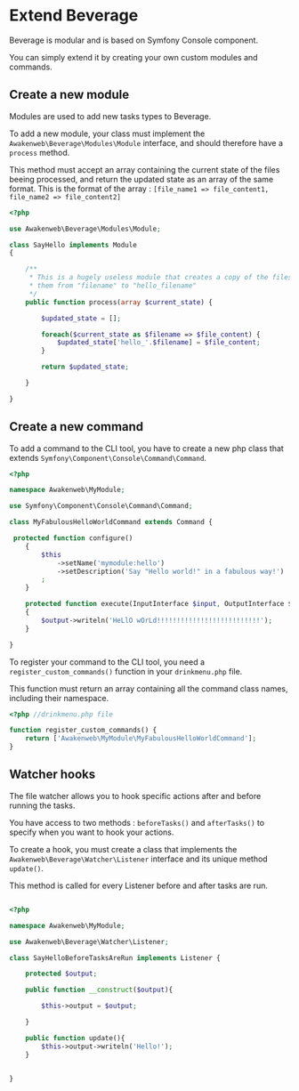 Extend Beverage
===============

Beverage is modular and is based on Symfony Console component.

You can simply extend it by creating your own custom modules and commands.


Create a new module
-------------------

Modules are used to add new tasks types to Beverage.

To add a new module, your class must implement the `Awakenweb\Beverage\Modules\Module` interface, and should therefore have a `process` method.

This method must accept an array containing the current state of the files beeing processed, and return the updated state as an array of the same format. This is the format of the array : `[file_name1 => file_content1, file_name2 => file_content2]`

```php
<?php

use Awakenweb\Beverage\Modules\Module;

class SayHello implements Module
{

    /**
     * This is a hugely useless module that creates a copy of the files it receives and renames
     * them from "filename" to "hello_filename"
     */
    public function process(array $current_state) {

        $updated_state = [];

        foreach($current_state as $filename => $file_content) {
            $updated_state['hello_'.$filename] = $file_content;
        }

        return $updated_state;

    }

}
```

Create a new command
--------------------

To add a command to the CLI tool, you have to create a new php class that extends `Symfony\Component\Console\Command\Command`.

```php
<?php

namespace Awakenweb\MyModule;

use Symfony\Component\Console\Command\Command;

class MyFabulousHelloWorldCommand extends Command {

 protected function configure()
    {
        $this
            ->setName('mymodule:hello')
            ->setDescription('Say "Hello world!" in a fabulous way!')
        ;
    }

    protected function execute(InputInterface $input, OutputInterface $output)
    {
        $output->writeln('HeLlO wOrLd!!!!!!!!!!!!!!!!!!!!!!!!!!');
    }

}
```

To register your command to the CLI tool, you need a `register_custom_commands()` function in your `drinkmenu.php` file.

This function must return an array containing all the command class names, including their namespace.

```php
<?php //drinkmenu.php file

function register_custom_commands() {
    return ['Awakenweb\MyModule\MyFabulousHelloWorldCommand'];
}
```


Watcher hooks
-------------

The file watcher allows you to hook specific actions after and before running the tasks.

You have access to two methods : `beforeTasks()` and `afterTasks()` to specify when you want to hook your actions.

To create a hook, you must create a class that implements the `Awakenweb\Beverage\Watcher\Listener` interface and its unique method `update()`.

This method is called for every Listener before and after tasks are run.

```php

<?php

namespace Awakenweb\MyModule;

use Awakenweb\Beverage\Watcher\Listener;

class SayHelloBeforeTasksAreRun implements Listener {

    protected $output;

    public function __construct($output){

        $this->output = $output;

    }

    public function update(){
        $this->output->writeln('Hello!');
    }


}

```